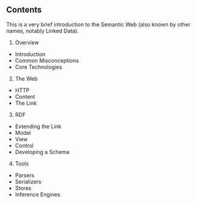 ## Contents

This is a very brief introduction to the Semantic Web (also known by other names, notably Linked Data).

1. Overview
  * Introduction
  * Common Misconceptions
  * Core Technologies

2. The Web
  * HTTP
  * Content
  * The Link

3. RDF
  * Extending the Link
  * Model
  * View
  * Control
  * Developing a Schema

4. Tools
  * Parsers
  * Serializers
  * Stores
  * Inference Engines
